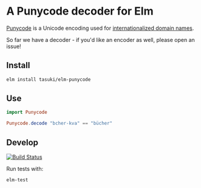 # A Punycode decoder for Elm

[Punycode](https://en.wikipedia.org/wiki/Punycode) is a Unicode encoding used for [internationalized domain names](https://en.wikipedia.org/wiki/Internationalized_domain_name).

So far we have a decoder - if you'd like an encoder as well, please open an issue!

## Install

```bash
elm install tasuki/elm-punycode
```

## Use

```elm
import Punycode

Punycode.decode "bcher-kva" == "bücher"
```

## Develop

[![Build Status](https://travis-ci.org/tasuki/elm-punycode.svg?branch=master)](https://travis-ci.org/tasuki/elm-punycode)

Run tests with:

```bash
elm-test
```
